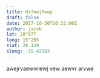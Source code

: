 ```yaml
---
title: Hifewjfwep
draft: false
date: 2017-10-30T16:32:00Z
author: jacob
lat: 28°077
long: 15°255
slat: 28.129
slong: -15.42583
---
```

awejrvaewvriewj
vew
aewvr
arvwe
